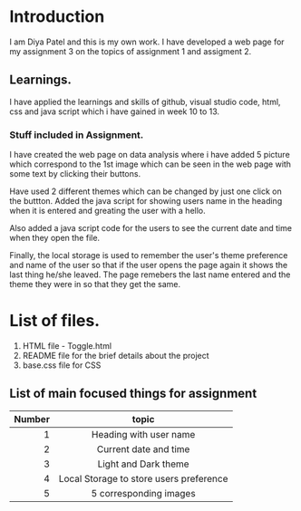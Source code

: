 # Introduction

I am Diya Patel and this is my own work. I have developed a web page for my assignment 3 on the topics of assignment 1 and assigment 2. 

## Learnings.

I have applied the learnings and skills of github, visual studio code, html, css and java script which i have gained in week 10 to 13. 

### Stuff included in Assignment.

I have created the web page on data analysis where i have added 5 picture which correspond to the 1st image which can be seen in the web page with some text by clicking their buttons. 

Have used 2 different themes which can be changed by just one click on the buttton. Added the java script for showing users name in the heading when it is entered and greating the user with a hello.

Also added a java script code for the users to see the current date and time when they open the file. 

Finally, the local storage is used to remember the user's theme preference and name of the user so that if the user opens the page again it shows the last thing he/she leaved. The page remebers the last name entered and the theme they were in so that they get the same. 

 # List of files.

 1. HTML file - Toggle.html
 2. README file for the brief details about the project
 3. base.css file for CSS

 ## List of main focused things for assignment

| Number |                  topic                |
|-------:|:-------------------------------------:|
|1       |Heading with user name                 |
|2       |Current date and time                  |
|3       |Light and Dark theme                   |
|4       |Local Storage to store users preference|
|5       |5 corresponding images                 |
